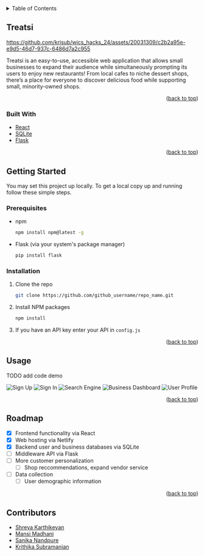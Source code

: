 <!-- TABLE OF CONTENTS -->
<details>
  <summary>Table of Contents</summary>
  <ol>
    <li>
      <a href="#about-the-project">Treatsi: </a>
      <ul>
        <li><a href="#built-with">Built With</a></li>
      </ul>
    </li>
    <li>
      <a href="#getting-started">Getting Started</a>
      <ul>
        <li><a href="#prerequisites">Prerequisites</a></li>
        <li><a href="#installation">Installation</a></li>
      </ul>
    </li>
    <li><a href="#usage">Usage</a></li>
    <li><a href="#roadmap">Roadmap</a></li>
    <li><a href="#contributing">Contributing</a></li>
    <li><a href="#license">License</a></li>
    <li><a href="#contact">Contact</a></li>
    <li><a href="#acknowledgments">Acknowledgments</a></li>
  </ol>
</details>

<!-- ABOUT THE PROJECT -->
## Treatsi

https://github.com/krisub/wics_hacks_24/assets/20031309/c2b2a95e-e9d5-46d7-937c-6486d7a2c955

Treatsi is an easy-to-use, accessible web application that allows small businesses to expand their audience while simultaneously prompting its users to enjoy new restaurants! From local cafes to niche dessert shops, there’s a place for everyone to discover delicious food while supporting small, minority-owned shops.

<p align="right">(<a href="#readme-top">back to top</a>)</p>

### Built With

* [React](React.js)
* [SQLite](Sqlite.org)
* [Flask](Flask.palletsprojects.com/)
  
<p align="right">(<a href="#readme-top">back to top</a>)</p>

<!-- GETTING STARTED -->
## Getting Started

You may set this project up locally.
To get a local copy up and running follow these simple steps.

### Prerequisites

* npm
  ```sh
  npm install npm@latest -g
  ```
* Flask (via your system's package manager)
  ```sh
  pip install flask
  ```

### Installation

1. Clone the repo
   ```sh
   git clone https://github.com/github_username/repo_name.git
   ```
3. Install NPM packages
   ```sh
   npm install
   ```
4. If you have an API key enter your API in `config.js`

<p align="right">(<a href="#readme-top">back to top</a>)</p>

<!-- USAGE EXAMPLES -->
## Usage

TODO add code demo

![Sign Up](https://github.com/krisub/wics_hacks_24/assets/20031309/3b77aa8e-6f70-4fa1-9b2e-1e97548405ea)
![Sign In](https://github.com/krisub/wics_hacks_24/assets/20031309/41eb66f9-fd57-4bbc-bfbd-564e7b01ca07)
![Search Engine](https://github.com/krisub/wics_hacks_24/assets/20031309/cdfbee8b-d0d0-48fd-a028-b6ad3f5fa343)
![Business Dashboard](https://github.com/krisub/wics_hacks_24/assets/20031309/15ed80d7-c6d0-4d8a-8c8a-3b800ad2aa9d)
![User Profile](https://github.com/krisub/wics_hacks_24/assets/20031309/d70e8d98-f514-4ed3-85d6-ebe24871161b)

<p align="right">(<a href="#readme-top">back to top</a>)</p>

<!-- ROADMAP -->
## Roadmap

- [x] Frontend functionality via React
- [x] Web hosting via Netlify
- [x] Backend user and business databases via SQLite
- [ ] Middleware API via Flask
- [ ] More customer personalization
    - [ ] Shop reccommendations, expand vendor service
- [ ] Data collection
    - [ ] User demographic information

<p align="right">(<a href="#readme-top">back to top</a>)</p>

<!-- Contributors -->
## Contributors

* [Shreya Karthikeyan](https://github.com/shreyakarthik1210)
* [Mansi Madhani](https://github.com/mansimadhani)
* [Sanika Nandpure](https://github.com/sanikanandpure)
* [Krithika Subramanian](https://github.com/krisub)
